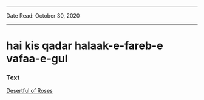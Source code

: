***
Date Read: October 30, 2020
***

# hai kis qadar halaak-e-fareb-e vafaa-e-gul

### Text
[Desertful of Roses](http://www.columbia.edu/itc/mealac/pritchett/00ghalib/080/index_080.html)


